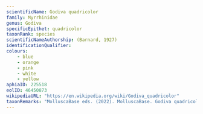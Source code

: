 ```yaml
---
scientificName: Godiva quadricolor
family: Myrrhinidae
genus: Godiva
specificEpithet: quadricolor
taxonRank: species
scientificNameAuthorship: (Barnard, 1927)
identificationQualifier: 
colours:
    - blue
    - orange
    - pink
    - white
    - yellow
aphiaID: 225518
eolID: 46450873
wikipediaURL: "https://en.wikipedia.org/wiki/Godiva_quadricolor"
taxonRemarks: "MolluscaBase eds. (2022). MolluscaBase. Godiva quadricolor (Barnard, 1927). Accessed through: World Register of Marine Species at: https://www.marinespecies.org/aphia.php?p=taxdetails&id=225518 on 2022-02-24"
---
```

